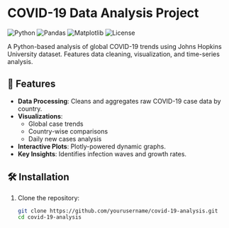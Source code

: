 
# COVID-19 Data Analysis Project

![Python](https://img.shields.io/badge/python-3.8%2B-blue)
![Pandas](https://img.shields.io/badge/pandas-1.3%2B-orange)
![Matplotlib](https://img.shields.io/badge/matplotlib-3.5%2B-green)
![License](https://img.shields.io/badge/license-MIT-lightgrey)

A Python-based analysis of global COVID-19 trends using Johns Hopkins University dataset. Features data cleaning, visualization, and time-series analysis.

## 📌 Features

- **Data Processing**: Cleans and aggregates raw COVID-19 case data by country.
- **Visualizations**: 
  - Global case trends
  - Country-wise comparisons
  - Daily new cases analysis
- **Interactive Plots**: Plotly-powered dynamic graphs.
- **Key Insights**: Identifies infection waves and growth rates.

## 🛠️ Installation

1. Clone the repository:
   ```bash
   git clone https://github.com/yourusername/covid-19-analysis.git
   cd covid-19-analysis
